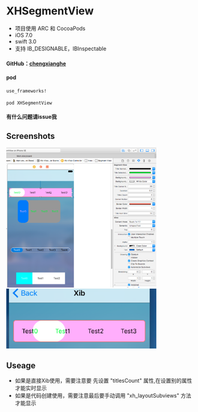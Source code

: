# XHSegmentView

- 项目使用 ARC 和 CocoaPods 
- iOS 7.0
- swift 3.0
- 支持 IB_DESIGNABLE，IBInspectable


#### GitHub：[chengxianghe](https://github.com/chengxianghe) 

#### pod
```
use_frameworks!

pod XHSegmentView
```

#### 有什么问题请issue我

## Screenshots

<img src="https://github.com/chengxianghe/watch-gif/blob/master/XHSegmentView/WX20170523-113002.png?raw=true" width = "400" alt="预览图"/>

<img src="https://github.com/chengxianghe/watch-gif/blob/master/XHSegmentView/WX20170523-113724.png?raw=true" width = "400" alt="预览图"/>

## Useage

- 如果是直接Xib使用，需要注意要 先设置 "titlesCount" 属性,在设置别的属性才能实时显示
- 如果是代码创建使用，需要注意最后要手动调用 "xh_layoutSubviews" 方法才能显示

